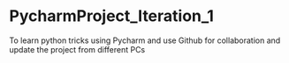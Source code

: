 # PycharmProject_Iteration_1
To learn python tricks using Pycharm and use Github for collaboration and update the project from different PCs
